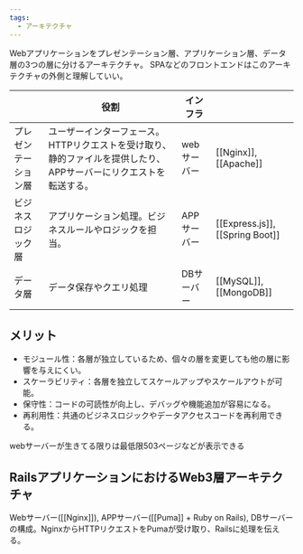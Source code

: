 ```yaml
---
tags:
  - アーキテクチャ
---
```

Webアプリケーションをプレゼンテーション層、アプリケーション層、データ層の3つの層に分けるアーキテクチャ。
SPAなどのフロントエンドはこのアーキテクチャの外側と理解していい。

|            | 役割                                                           | インフラ    |                                 |
| ---------- | ------------------------------------------------------------ | ------- | ------------------------------- |
| プレゼンテーション層 | ユーザーインターフェース。HTTPリクエストを受け取り、静的ファイルを提供したり、APPサーバーにリクエストを転送する。 | webサーバー | [[Nginx]], [[Apache]]           |
| ビジネスロジック層  | アプリケーション処理。ビジネスルールやロジックを担当。                                  | APPサーバー | [[Express.js]], [[Spring Boot]] |
| データ層       | データ保存やクエリ処理                                                  | DBサーバー  | [[MySQL]], [[MongoDB]]          |
## メリット
- モジュール性：各層が独立しているため、個々の層を変更しても他の層に影響を与えにくい。
- スケーラビリティ：各層を独立してスケールアップやスケールアウトが可能。
- 保守性：コードの可読性が向上し、デバッグや機能追加が容易になる。
- 再利用性：共通のビジネスロジックやデータアクセスコードを再利用できる。 

webサーバーが生きてる限りは最低限503ページなどが表示できる
## RailsアプリケーションにおけるWeb3層アーキテクチャ
Webサーバー([[Nginx]]), APPサーバー([[Puma]] + Ruby on Rails), DBサーバーの構成。NginxからHTTPリクエストをPumaが受け取り、Railsに処理を伝える。